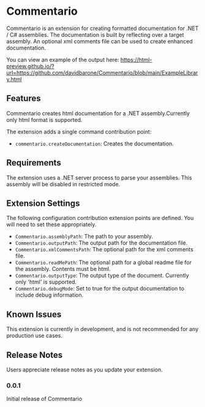 # Commentario

Commentario is an extension for creating formatted documentation for .NET / C# assemblies. The documentation is built by reflecting over
a target assembly. An optional xml comments file can be used to create enhanced documentation.

You can view an example of the output here: https://html-preview.github.io/?url=https://github.com/davidbarone/Commentario/blob/main/ExampleLibrary.html

## Features

Commentario creates html documentation for a .NET assembly.Currently only html format is supported.

The extension adds a single command contribution point:
- `commentario.createDocumentation`: Creates the documentation.

## Requirements

The extension uses a .NET server process to parse your assemblies. This assembly will be disabled in restricted mode.

## Extension Settings

The following configuration contribution extension points are defined. You will need to set these appropriately.
* `Commentario.assemblyPath`: The path to your assembly.
* `Commentario.outputPath`: The output path for the documentation file.
* `Commentario.xmlCommentsPath`: The optional path for the xml comments file.
* `Commentario.readMePath`: The optional path for a global readme file for the assembly. Contents must be html.
* `Commentario.outputType`: The output type of the document. Currently only 'html' is supported.
* `Commentario.debugMode`: Set to true for the output documentation to include debug information.

## Known Issues

This extension is currently in development, and is not recommended for any production use cases.

## Release Notes

Users appreciate release notes as you update your extension.

### 0.0.1

Initial release of Commentario
